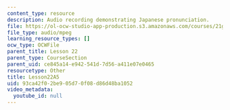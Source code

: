 ```yaml
---
content_type: resource
description: Audio recording demonstrating Japanese pronunciation.
file: https://ol-ocw-studio-app-production.s3.amazonaws.com/courses/21g-504-japanese-iv-spring-2009/93ca42f02be905d70f08d86d48ba1052_Lesson22A5.mp3
file_type: audio/mpeg
learning_resource_types: []
ocw_type: OCWFile
parent_title: Lesson 22
parent_type: CourseSection
parent_uid: ce845a14-e942-541d-7d56-a411e07e0465
resourcetype: Other
title: Lesson22A5
uid: 93ca42f0-2be9-05d7-0f08-d86d48ba1052
video_metadata:
  youtube_id: null
---
```

